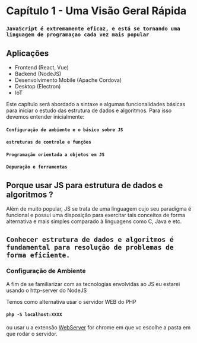 # Capítulo 1 - Uma Visão Geral Rápida

### `JavaScript é extremamente eficaz, e está se tornando uma linguagem de programaçao cada vez mais popular`

## Aplicações

- Frontend (React, Vue)
- Backend (NodeJS)
- Desenvolvimento Mobile (Apache Cordova)
- Desktop (Electron)
- IoT

Este capítulo será abordado a sintaxe e algumas funcionalidades básicas para iniciar o estudo das estrutura de dados e algoritmos. Para isso devemos entender inicialmente:

#### `Configuração de ambiente e o básico sobre JS`

#### `estruturas de controle e funções`

#### `Programação orientada a objetos em JS`

#### `Depuração e ferramentas`

## Porque usar JS para estrutura de dados e algoritmos ?

Além de muito popular, JS se trata de uma linguagem cujo seu paradigma é funcional e possui uma disposição para exercitar tais conceitos de forma alternativa e mais simples comparado à linguagens como C, Java e etc.

## `Conhecer estrutura de dados e algoritmos é fundamental para resolução de problemas de forma eficiente.`

### Configuração de Ambiente

A fim de se familiarizar com as tecnologias envolvidas ao JS eu estarei usando o http-server do NodeJS

Temos como alternativa usar o servidor WEB do PHP

#### `php -S localhost:XXXX`

ou usar u a extensão [WebServer](https://goo.gl/pxqLmU.) for chrome em que vc escolhe a pasta em que rodar o servidor.
